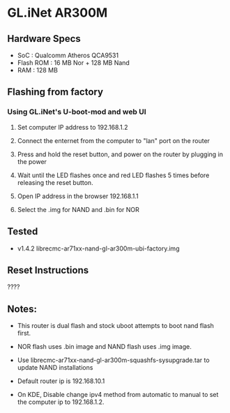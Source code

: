 # GL.iNet AR300M

## Hardware Specs

* SoC : Qualcomm Atheros QCA9531
* Flash ROM : 16 MB Nor + 128 MB Nand
* RAM : 128 MB

## Flashing from factory

### Using GL.iNet's U-boot-mod and web UI

1) Set computer IP address to 192.168.1.2

2) Connect the enternet from the computer to "lan" port on the router

3) Press and hold the reset button, and power on the router by plugging in the power

4) Wait until the LED flashes once and red LED flashes 5 times before releasing the reset button.

5) Open IP address in the browser 192.168.1.1

6) Select the .img for NAND and .bin for NOR


## Tested

* v1.4.2 librecmc-ar71xx-nand-gl-ar300m-ubi-factory.img

## Reset Instructions

????

## Notes:

* This router is dual flash and stock uboot attempts to boot nand flash first.

* NOR flash uses .bin image and NAND flash uses .img image.

* Use librecmc-ar71xx-nand-gl-ar300m-squashfs-sysupgrade.tar to update NAND installations

* Default router ip is 192.168.10.1

* On KDE, Disable change ipv4 method from automatic to manual to set the computer ip to 192.168.1.2.

